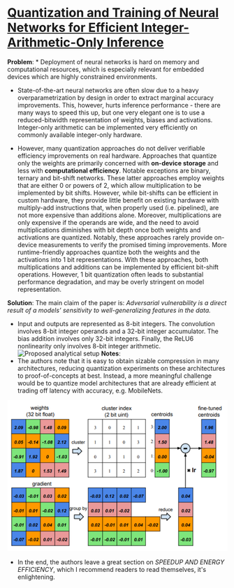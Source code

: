 # [Quantization and Training of Neural Networks for Efficient Integer-Arithmetic-Only Inference](https://arxiv.org/pdf/1712.05877.pdf)

**Problem**: * Deployment of neural networks is hard on memory and computational resources, which is especially relevant for embedded devices which are highly constrained environments. 
* State-of-the-art neural networks are often slow due to a heavy overparametrization by design in order to extract
marginal accuracy improvements. This, however, hurts inference performance - there are many ways to speed this up, but one very elegant one is to use a reduced-bitwidth representation of weights, biases and activations.
Integer-only arithmetic can be implemented very efficiently on commonly available integer-only hardware. 

* However, many quantization approaches do not deliver verifiable efficiency improvements on real hardware. Approaches that quantize only the weights are
primarily concerned with **on-device storage** and less with
**computational efficiency**. Notable exceptions are binary, ternary and bit-shift networks. These latter
approaches employ weights that are either 0 or powers of
2, which allow multiplication to be implemented by bit
shifts. However, while bit-shifts can be efficient in custom hardware, they provide little benefit on existing hardware with multiply-add instructions that, when properly
used (i.e. pipelined), are not more expensive than additions alone. Moreover, multiplications are only expensive
if the operands are wide, and the need to avoid multiplications diminishes with bit depth once both weights and activations are quantized. Notably, these approaches rarely provide on-device measurements to verify the promised timing
improvements. More runtime-friendly approaches quantize
both the weights and the activations into 1 bit representations. With these approaches, both multiplications and additions can be implemented by efficient bit-shift operations. However, 1 bit quantization often leads to substantial performance degradation, and may
be overly stringent on model representation. 

**Solution**: The main claim of the paper is: *Adversarial vulnerability is a direct result of a models’ sensitivity to well-generalizing features in the data.*


* Input and outputs are represented as 8-bit integers. The convolution involves 8-bit integer operands and a 32-bit integer accumulator.
The bias addition involves only 32-bit integers. Finally, the ReLU6 nonlinearity only involves 8-bit integer arithmetic.
![Proposed analytical setup](../images/integer-only-inference.png)
**Notes**:
*  The authors note that it is easy to obtain sizable compression in many architectures, reducing
quantization experiments on these architectures to proof-of-concepts at best. Instead, a more meaningful challenge
would be to quantize model architectures that are already efficient at trading off latency with accuracy, e.g. MobileNets.

![Attribution preservation](../images/weight_sharing.png)

* In the end, the authors leave a great section on *SPEEDUP AND ENERGY EFFICIENCY*, which I recommend readers to read themselves, it's enlightening.

